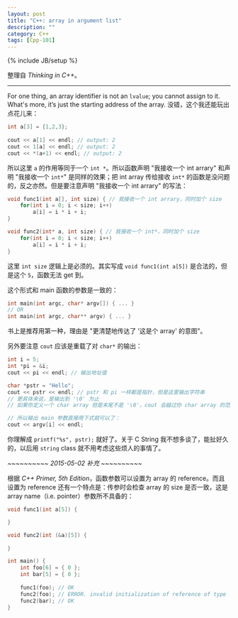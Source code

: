 ```yaml
---
layout: post
title: "C++: array in argument list"
description: ""
category: C++
tags: [Cpp-101]
---
```

{% include JB/setup %}

整理自 _Thinking in C++_。

-----

For one thing, an array identifier is not an `lvalue`; you cannot assign to it. What's more, it’s just the starting address of the array. 没错，这个我还能玩出点花儿来：

```cpp
int a[3] = {1,2,3};
	
cout << a[1] << endl; // output: 2
cout << 1[a] << endl; // output: 2
cout << *(a+1) << endl; // output: 2
```

所以这里 `a` 的作用等同于一个 `int *`。所以函数声明 "我接收一个 int arrary" 和声明 "我接收一个 `int*`" 是同样的效果；把 int array 传给接收 `int*` 的函数是没问题的，反之亦然。但是要注意声明 "我接收一个 int arrary" 的写法：

```cpp
void func1(int a[], int size) { // 我接收一个 int arrary，同时加个 size
	for(int i = 0; i < size; i++)
		a[i] = i * i + i;
}

void func2(int* a, int size) { // 我接收一个 int*，同时加个 size
	for(int i = 0; i < size; i++)
		a[i] = i * i + i;
}
```

这里 `int size` 逻辑上是必须的。其实写成 `void func1(int a[5])` 是合法的，但是这个 `5`，函数无法 get 到。

这个形式和 main 函数的参数是一致的：

```cpp
int main(int argc, char* argv[]) { ... }
// OR
int main(int argc, char** argv) { ... }
```

书上是推荐用第一种，理由是 "更清楚地传达了 '这是个 array' 的意图"。

另外要注意 `cout` 应该是重载了对 `char*` 的输出：

```cpp
int i = 5;
int *pi = &i;
cout << pi << endl; // 输出地址值

char *pstr = "Hello";
cout << pstr << endl; // pstr 和 pi 一样都是指针，但是这里输出字符串
// 更具体来说，是输出到 '\0' 为止
// 如果你定义一个 char array 但是末尾不是 '\0'，cout 会越过你 char array 的范围去找 '\0'

// 所以输出 main 参数直接用下式就可以了：
cout << argv[i] << endl;
```

你理解成 `printf("%s", pstr);` 就好了。关于 C String 我不想多谈了，能扯好久的，以后用 `string` class 就不用考虑这些烦人的事情了。

_~~~~~~~~~~ 2015-05-02 补充 ~~~~~~~~~~_

根据 _C++ Primer, 5th Edition_，函数参数可以设置为 array 的 reference。而且设置为 reference 还有一个特点是：传参时会检查 array 的 size 是否一致，这是 array name（i.e. pointer）参数所不具备的：

```cpp
void func1(int a[5]) { 

}

void func2(int (&a)[5]) {
	
}

int main() {
	int foo[6] = { 0 };
	int bar[5] = { 0 };
	
	func1(foo); // OK
	func2(foo); // ERROR. invalid initialization of reference of type 'int (&)[5]' from expression of type 'int [6]'
	func2(bar); // OK
}
```
